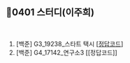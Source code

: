 ## 📘0401 스터디(이주희)
</br>

1. [백준] G3_19238_스타트 택시 [[정답코드](스타트택시.java)]
2. [백준] G4_17142_연구소3 [[정답코드]]
